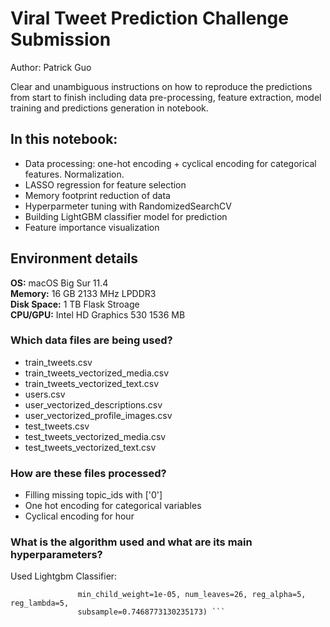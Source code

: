 # Viral Tweet Prediction Challenge Submission
Author: Patrick Guo

Clear and unambiguous instructions on how to reproduce the predictions from start to finish including data pre-processing, feature extraction, model training and predictions generation in notebook.

## In this notebook:
- Data processing: one-hot encoding + cyclical encoding for categorical features. Normalization.
- LASSO regression for feature selection
- Memory footprint reduction of data
- Hyperparmeter tuning with RandomizedSearchCV
- Building LightGBM classifier model for prediction
- Feature importance visualization

## Environment details 
**OS:** macOS Big Sur 11.4  
**Memory:** 16 GB 2133 MHz LPDDR3  
**Disk Space:** 1 TB Flask Stroage  
**CPU/GPU:** Intel HD Graphics 530 1536 MB  

### Which data files are being used?
- train_tweets.csv
- train_tweets_vectorized_media.csv
- train_tweets_vectorized_text.csv
- users.csv
- user_vectorized_descriptions.csv
- user_vectorized_profile_images.csv
- test_tweets.csv
- test_tweets_vectorized_media.csv
- test_tweets_vectorized_text.csv

### How are these files processed?
- Filling missing topic_ids with ['0']
- One hot encoding for categorical variables
- Cyclical encoding for hour

### What is the algorithm used and what are its main hyperparameters?
Used Lightgbm Classifier:  
``` LGBMClassifier(colsample_bytree=0.7076074093370144, min_child_samples=105,
               min_child_weight=1e-05, num_leaves=26, reg_alpha=5, reg_lambda=5,
               subsample=0.7468773130235173) ```


